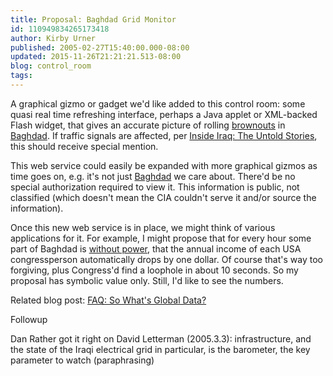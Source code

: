 ```yaml
---
title: Proposal: Baghdad Grid Monitor
id: 110949834265173418
author: Kirby Urner
published: 2005-02-27T15:40:00.000-08:00
updated: 2015-11-26T21:21:21.513-08:00
blog: control_room
tags: 
---
```


A graphical gizmo or gadget we'd like added to this control room: some quasi real time refreshing interface, perhaps a Java applet or XML-backed Flash widget, that gives an accurate picture of rolling [brownouts](http://enr.construction.com/news/front2003/archives/030421.asp) in [Baghdad](http://www.guardian.co.uk/Iraq/Story/0,2763,1425976,00.html). If traffic signals are affected, per [Inside Iraq:  The Untold Stories](http://worldgame.blogspot.com/2005/01/inside-iraq-untold-stories-movie.html), this should receive special mention.

This web service could easily be expanded with more graphical gizmos as time goes on, e.g. it's not just [Baghdad](http://www.commondreams.org/headlines03/1220-06.htm) we care about. There'd be no special authorization required to view it. This information is public, not classified (which doesn't mean the CIA couldn't serve it and/or source the information).

Once this new web service is in place, we might think of various applications for it. For example, I might propose that for every hour some part of Baghdad is [without power](http://www.thisislondon.co.uk/news/articles/16212671?source=Evening%20Standard), that the annual income of each USA congressperson automatically drops by one dollar. Of course that's way too forgiving, plus Congress'd find a loophole in about 10 seconds. So my proposal has symbolic value only. Still, I'd like to see the numbers.

Related blog post:  [FAQ: So What's Global Data?](http://worldgame.blogspot.com/2005/01/faq-so-whats-global-data.html)

Followup

Dan Rather got it right on David Letterman (2005.3.3): infrastructure, and the state of the Iraqi electrical grid in particular, is the barometer, the key parameter to watch (paraphrasing)
